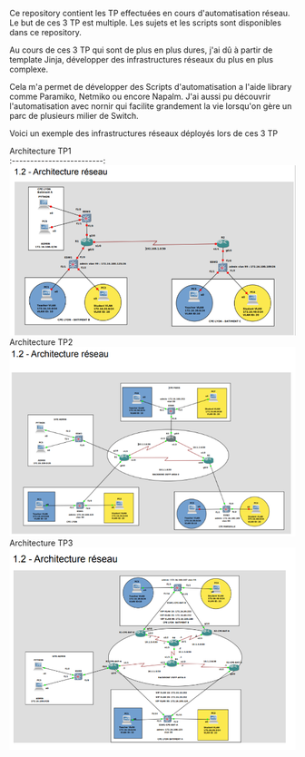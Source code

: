 Ce repository contient les TP effectuées en cours d'automatisation réseau.
Le but de ces 3 TP est multiple. Les sujets et les scripts sont disponibles dans ce repository.

Au cours de ces 3 TP qui sont de plus en plus dures, j'ai dû à partir de template Jinja, développer des infrastructures réseaux du plus en plus complexe.

Cela m'a permet de développer des Scripts d'automatisation a l'aide library comme Paramiko, Netmiko ou encore Napalm. J'ai aussi pu découvrir l'automatisation avec nornir qui facilite grandement la vie lorsqu'on gère un parc de plusieurs milier de Switch.

Voici un exemple des infrastructures réseaux déployés lors de ces 3 TP

Architecture TP1             
:-------------------------:
![](https://github.com/Damien-OLLIER/TP_Automatisation_Reseaux/blob/master/TP_Automatisation_Reseaux/ArchitectureReseauxTP1.PNG)
 Architecture TP2 
![](https://github.com/Damien-OLLIER/TP_Automatisation_Reseaux/blob/master/TP_Automatisation_Reseaux/ArchitectureReseauxTP2.PNG)
Architecture TP3   
![](https://github.com/Damien-OLLIER/TP_Automatisation_Reseaux/blob/master/TP_Automatisation_Reseaux/ArchitectureReseauxTP3.PNG)




